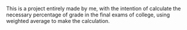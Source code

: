 This is a project entirely made by me, with the intention of calculate the necessary percentage of grade in the final exams of college, using weighted average to make the calculation.
